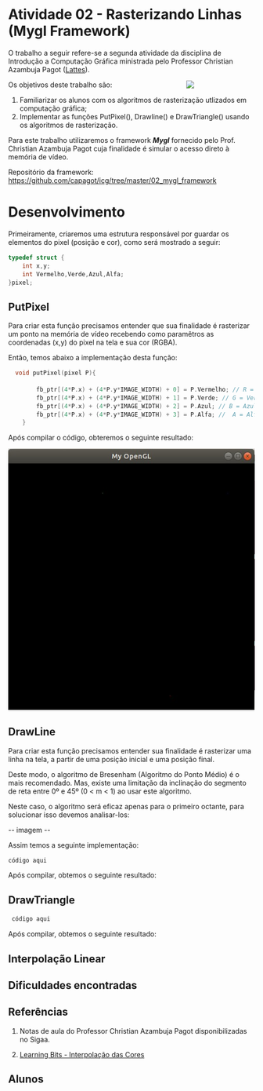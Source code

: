 # Atividade 02 - Rasterizando Linhas (Mygl Framework)

O trabalho a seguir refere-se a segunda atividade da disciplina de Introdução a Computação Gráfica ministrada pelo Professor Christian Azambuja Pagot ([Lattes](http://lattes.cnpq.br/4353928200012173)). 

[<img src="https://rawgit.com/eug/awesome-opengl/master/opengl-logo.svg" align="right" width="140">](https://www.opengl.org)

Os objetivos deste trabalho são:

<ol>
    <li>Familiarizar os alunos com os algoritmos de rasterização utlizados em computação gráfica;</li>
    <li>Implementar as funções PutPixel(), Drawline() e DrawTriangle() usando os algoritmos de rasterização.</li>
</ol>

Para este trabalho utilizaremos o framework *__Mygl__* fornecido pelo Prof. Christian Azambuja Pagot cuja finalidade é simular o acesso direto à memória de vídeo.

Repositório da framework: <https://github.com/capagot/icg/tree/master/02_mygl_framework>

# Desenvolvimento

Primeiramente, criaremos uma estrutura responsável por guardar os elementos do pixel (posição e cor), como será mostrado a seguir:

~~~c
typedef struct {
    int x,y;
    int Vermelho,Verde,Azul,Alfa;
}pixel;
~~~

## PutPixel

Para criar esta função precisamos entender que sua finalidade é rasterizar um ponto na memória de vídeo recebendo como paramêtros as coordenadas (x,y) do pixel na tela e sua cor (RGBA).

Então, temos abaixo a implementação desta função:
~~~C
  void putPixel(pixel P){

		fb_ptr[(4*P.x) + (4*P.y*IMAGE_WIDTH) + 0] = P.Vermelho; // R = Vermelho
		fb_ptr[(4*P.x) + (4*P.y*IMAGE_WIDTH) + 1] = P.Verde; // G = Verde
		fb_ptr[(4*P.x) + (4*P.y*IMAGE_WIDTH) + 2] = P.Azul; // B = Azul
		fb_ptr[(4*P.x) + (4*P.y*IMAGE_WIDTH) + 3] = P.Alfa; //  A = Alfa
    }
~~~

Após compilar o código, obteremos o seguinte resultado:

![](https://github.com/KenjiSato97/ICG/blob/master/putpixel_print.jpeg)

## DrawLine

Para criar esta função precisamos entender sua finalidade é rasterizar uma linha na tela, a partir de uma posição inicial e uma posição final. 

Deste modo, o algoritmo de Bresenham (Algoritmo do Ponto Médio) é o mais recomendado. Mas, existe uma limitação da inclinação do segmento de reta entre 0º e 45º (0 < m < 1) ao usar este algoritmo. 

Neste caso, o algoritmo será eficaz apenas para o primeiro octante, para solucionar isso devemos analisar-los:

-- imagem --


Assim temos a seguinte implementação:


~~~C
código aqui
~~~
Após compilar, obtemos o seguinte resultado:

## DrawTriangle

~~~C
 código aqui
~~~

Após compilar, obtemos o seguinte resultado:

## Interpolação Linear




## Dificuldades encontradas



## Referências

1. Notas de aula do Professor Christian Azambuja Pagot disponibilizadas no Sigaa.

2. [Learning Bits - Interpolação das Cores](https://letslearnbits.blogspot.com/2014/10/icgt1-interpolacao-de-cores.html)

## Alunos
